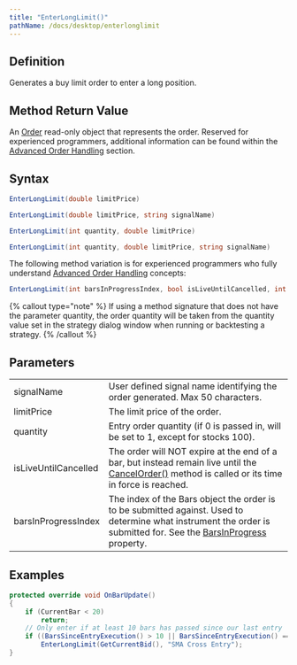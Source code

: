 ```yaml
---
title: "EnterLongLimit()"
pathName: /docs/desktop/enterlonglimit
---
```


## Definition

Generates a buy limit order to enter a long position.

## Method Return Value

An [Order](/docs/desktop/order) read-only object that represents the order. Reserved for experienced programmers, additional information can be found within the [Advanced Order Handling](/docs/desktop/advanced_order_handling) section.

## Syntax

```csharp
EnterLongLimit(double limitPrice)
```

```csharp
EnterLongLimit(double limitPrice, string signalName)
```

```csharp
EnterLongLimit(int quantity, double limitPrice)
```

```csharp
EnterLongLimit(int quantity, double limitPrice, string signalName)
```

The following method variation is for experienced programmers who fully understand [Advanced Order Handling](/docs/desktop/advanced_order_handling) concepts:

```csharp
EnterLongLimit(int barsInProgressIndex, bool isLiveUntilCancelled, int quantity, double limitPrice, string signalName)
```

{% callout type="note" %}
If using a method signature that does not have the parameter quantity, the order quantity will be taken from the quantity value set in the strategy dialog window when running or backtesting a strategy.
{% /callout %}

## Parameters

|  |  |
| --- | --- |
| signalName | User defined signal name identifying the order generated. Max 50 characters. |
| limitPrice | The limit price of the order. |
| quantity | Entry order quantity (if 0 is passed in, will be set to 1, except for stocks 100). |
| isLiveUntilCancelled | The order will NOT expire at the end of a bar, but instead remain live until the [CancelOrder()](/docs/desktop/managed_cancelorder) method is called or its time in force is reached. |
| barsInProgressIndex | The index of the Bars object the order is to be submitted against. Used to determine what instrument the order is submitted for. See the [BarsInProgress](/docs/desktop/barsinprogress) property. |

## Examples

```csharp
protected override void OnBarUpdate()
{
    if (CurrentBar < 20)
        return;
    // Only enter if at least 10 bars has passed since our last entry
    if ((BarsSinceEntryExecution() > 10 || BarsSinceEntryExecution() == -1) && CrossAbove(SMA(10), SMA(20), 1))
        EnterLongLimit(GetCurrentBid(), "SMA Cross Entry");
}
```

